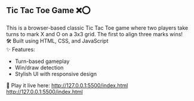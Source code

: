 ## Tic Tac Toe Game ❌⭕  
This is a browser-based classic Tic Tac Toe game where two players take turns to mark X and O on a 3x3 grid. The first to align three marks wins!  
🛠 Built using HTML, CSS, and JavaScript  
✨ Features:  
- Turn-based gameplay  
- Win/draw detection  
- Stylish UI with responsive design  

📌 Play it live here: http://127.0.0.1:5500/index.html
http://127.0.0.1:5500/index.html
